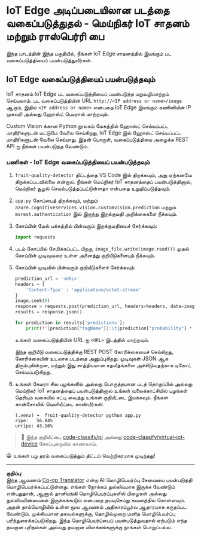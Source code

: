 <!--
CO_OP_TRANSLATOR_METADATA:
{
  "original_hash": "50151d9f9dce2801348a93880ef16d86",
  "translation_date": "2025-10-11T11:43:21+00:00",
  "source_file": "4-manufacturing/lessons/3-run-fruit-detector-edge/single-board-computer.md",
  "language_code": "ta"
}
-->
# IoT Edge அடிப்படையிலான படத்தை வகைப்படுத்துதல் - மெய்நிகர் IoT சாதனம் மற்றும் ராஸ்பெர்ரி பை

இந்த பாடத்தின் இந்த பகுதியில், நீங்கள் IoT Edge சாதனத்தில் இயங்கும் பட வகைப்படுத்தியைப் பயன்படுத்துவீர்கள்.

## IoT Edge வகைப்படுத்தியைப் பயன்படுத்தவும்

IoT சாதனம் IoT Edge பட வகைப்படுத்தியைப் பயன்படுத்த மறுவழிமாற்றம் செய்யலாம். பட வகைப்படுத்தியின் URL `http://<IP address or name>/image` ஆகும், இதில் `<IP address or name>` என்பதை IoT Edge இயங்கும் கணினியின் IP முகவரி அல்லது ஹோஸ்ட் பெயரால் மாற்றவும்.

Custom Vision க்கான Python நூலகம் மேகத்தில் ஹோஸ்ட் செய்யப்பட்ட மாதிரிகளுடன் மட்டுமே வேலை செய்கிறது, IoT Edge இல் ஹோஸ்ட் செய்யப்பட்ட மாதிரிகளுடன் வேலை செய்யாது. இதன் பொருள், வகைப்படுத்தியை அழைக்க REST API ஐ நீங்கள் பயன்படுத்த வேண்டும்.

### பணிகள் - IoT Edge வகைப்படுத்தியைப் பயன்படுத்தவும்

1. `fruit-quality-detector` திட்டத்தை VS Code இல் திறக்கவும், அது ஏற்கனவே திறக்கப்படவில்லை என்றால். நீங்கள் மெய்நிகர் IoT சாதனத்தைப் பயன்படுத்தினால், மெய்நிகர் சூழல் செயல்படுத்தப்பட்டுள்ளதா என்பதை உறுதிப்படுத்தவும்.

1. `app.py` கோப்பைத் திறக்கவும், மற்றும் `azure.cognitiveservices.vision.customvision.prediction` மற்றும் `msrest.authentication` இல் இருந்து இறக்குமதி அறிக்கைகளை நீக்கவும்.

1. கோப்பின் மேல் பக்கத்தில் பின்வரும் இறக்குமதியைச் சேர்க்கவும்:

    ```python
    import requests
    ```

1. படம் கோப்பில் சேமிக்கப்பட்ட பிறகு, `image_file.write(image.read())` முதல் கோப்பின் முடிவுவரை உள்ள அனைத்து குறியீடுகளையும் நீக்கவும்.

1. கோப்பின் முடிவில் பின்வரும் குறியீடுகளைச் சேர்க்கவும்:

    ```python
    prediction_url = '<URL>'
    headers = {
        'Content-Type' : 'application/octet-stream'
    }
    image.seek(0)
    response = requests.post(prediction_url, headers=headers, data=image)
    results = response.json()
    
    for prediction in results['predictions']:
        print(f'{prediction["tagName"]}:\t{prediction["probability"] * 100:.2f}%')
    ```

    உங்கள் வகைப்படுத்தியின் URL ஐ `<URL>` இடத்தில் மாற்றவும்.

    இந்த குறியீடு வகைப்படுத்திக்கு REST POST கோரிக்கையைச் செய்கிறது, கோரிக்கையின் உடலாக படத்தை அனுப்புகிறது. முடிவுகள் JSON ஆக திரும்புகின்றன, மற்றும் இது சாத்தியமான சதவீதங்களை அச்சிடுவதற்காக டிகோட் செய்யப்படுகிறது.

1. உங்கள் கேமரா சில பழங்களில் அல்லது பொருத்தமான படத் தொகுப்பில் அல்லது மெய்நிகர் IoT சாதனத்தைப் பயன்படுத்தினால் உங்கள் வலைக்காட்சியில் பழங்கள் தெரியும் வகையில் சுட்டி வைத்து உங்கள் குறியீட்டை இயக்கவும். நீங்கள் கான்சோலில் வெளியீட்டை காண்பீர்கள்:

    ```output
    (.venv) ➜  fruit-quality-detector python app.py
    ripe:   56.84%
    unripe: 43.16%
    ```

> 💁 இந்த குறியீட்டை [code-classify/pi](../../../../../4-manufacturing/lessons/3-run-fruit-detector-edge/code-classify/pi) அல்லது [code-classify/virtual-iot-device](../../../../../4-manufacturing/lessons/3-run-fruit-detector-edge/code-classify/virtual-iot-device) கோப்புறையில் காணலாம்.

😀 உங்கள் பழ தரம் வகைப்படுத்தும் திட்டம் வெற்றிகரமாக முடிந்தது!

---

**குறிப்பு**:  
இந்த ஆவணம் [Co-op Translator](https://github.com/Azure/co-op-translator) என்ற AI மொழிபெயர்ப்பு சேவையை பயன்படுத்தி மொழிபெயர்க்கப்பட்டுள்ளது. எங்கள் நோக்கம் துல்லியமாக இருக்க வேண்டும் என்பதுதான், ஆனால் தானியங்கி மொழிபெயர்ப்புகளில் பிழைகள் அல்லது துல்லியமின்மைகள் இருக்கக்கூடும் என்பதை தயவுசெய்து கவனத்தில் கொள்ளவும். அதன் தாய்மொழியில் உள்ள மூல ஆவணம் அதிகாரப்பூர்வ ஆதாரமாக கருதப்பட வேண்டும். முக்கியமான தகவல்களுக்கு, தொழில்முறை மனித மொழிபெயர்ப்பு பரிந்துரைக்கப்படுகிறது. இந்த மொழிபெயர்ப்பைப் பயன்படுத்துவதால் ஏற்படும் எந்த தவறான புரிதல்கள் அல்லது தவறான விளக்கங்களுக்கு நாங்கள் பொறுப்பல்ல.